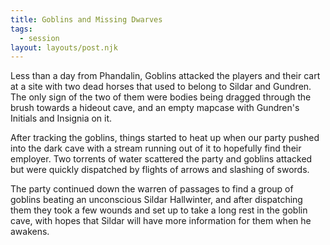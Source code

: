 ```yaml
---
title: Goblins and Missing Dwarves
tags:
  - session
layout: layouts/post.njk
---
```


Less than a day from Phandalin, Goblins attacked the players and their cart at a site with two dead horses that used to belong to Sildar and Gundren. The only sign of the two of them were bodies being dragged through the brush towards a hideout cave, and an empty mapcase with Gundren's Initials and Insignia on it.

After tracking the goblins, things started to heat up when our party pushed into the dark cave with a stream running out of it to hopefully find their employer. Two torrents of water scattered the party and goblins attacked but were quickly dispatched by flights of arrows and slashing of swords.

The party continued down the warren of passages to find a group of goblins beating an unconscious Sildar Hallwinter, and after dispatching them they took a few wounds and set up to take a long rest in the goblin cave, with hopes that Sildar will have more information for them when he awakens.
